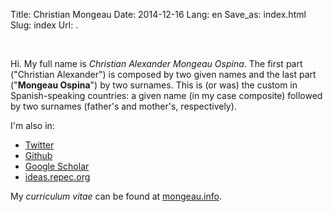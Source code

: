 Title: Christian Mongeau
Date: 2014-12-16
Lang: en
Save_as: index.html
Slug: index
Url: .

<br />

Hi. My full name is *Christian Alexander Mongeau Ospina*. The first part
("Christian Alexander") is composed by two given names and the last part
("**Mongeau Ospina**") by two surnames. This is (or was) the custom in
Spanish-speaking countries: a given name (in my case composite) followed by two
surnames (father's and mother's, respectively).


I'm also in:

* [Twitter][]
* [Github][]
* [Google Scholar][]
* [ideas.repec.org][]

My *curriculum vitae* can be found at [mongeau.info][].

<!-- LINKS -->

[Twitter]: https://twitter.com/chrMongeau
[Github]: https://github.com/chrMongeau
[Google Scholar]: https://scholar.google.com/citations?user=sLY2npkAAAAJ&hl=en
[ideas.repec.org]: https://ideas.repec.org/f/pmo915.html
[mongeau.info]: http://mongeau.info/

